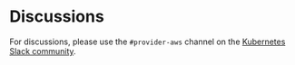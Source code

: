 # Discussions

For discussions, please use the `#provider-aws` channel on the [Kubernetes Slack community](https://kubernetes.slack.com/).
